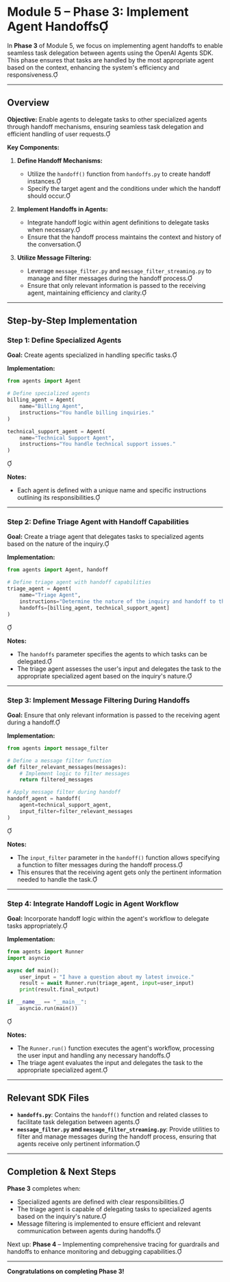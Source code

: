# Module 5 – Phase 3: Implement Agent Handoffs

In **Phase 3** of Module 5, we focus on implementing agent handoffs to enable seamless task delegation between agents using the OpenAI Agents SDK. This phase ensures that tasks are handled by the most appropriate agent based on the context, enhancing the system's efficiency and responsiveness.

---

## Overview

**Objective:** Enable agents to delegate tasks to other specialized agents through handoff mechanisms, ensuring seamless task delegation and efficient handling of user requests.

**Key Components:**

1. **Define Handoff Mechanisms:**
   - Utilize the `handoff()` function from `handoffs.py` to create handoff instances.
   - Specify the target agent and the conditions under which the handoff should occur.

2. **Implement Handoffs in Agents:**
   - Integrate handoff logic within agent definitions to delegate tasks when necessary.
   - Ensure that the handoff process maintains the context and history of the conversation.

3. **Utilize Message Filtering:**
   - Leverage `message_filter.py` and `message_filter_streaming.py` to manage and filter messages during the handoff process.
   - Ensure that only relevant information is passed to the receiving agent, maintaining efficiency and clarity.

---

## Step-by-Step Implementation

### Step 1: Define Specialized Agents

**Goal:** Create agents specialized in handling specific tasks.

**Implementation:**


```python
from agents import Agent

# Define specialized agents
billing_agent = Agent(
    name="Billing Agent",
    instructions="You handle billing inquiries."
)

technical_support_agent = Agent(
    name="Technical Support Agent",
    instructions="You handle technical support issues."
)
```


**Notes:**

- Each agent is defined with a unique name and specific instructions outlining its responsibilities.

---

### Step 2: Define Triage Agent with Handoff Capabilities

**Goal:** Create a triage agent that delegates tasks to specialized agents based on the nature of the inquiry.

**Implementation:**


```python
from agents import Agent, handoff

# Define triage agent with handoff capabilities
triage_agent = Agent(
    name="Triage Agent",
    instructions="Determine the nature of the inquiry and handoff to the appropriate agent.",
    handoffs=[billing_agent, technical_support_agent]
)
```


**Notes:**

- The `handoffs` parameter specifies the agents to which tasks can be delegated.
- The triage agent assesses the user's input and delegates the task to the appropriate specialized agent based on the inquiry's nature.

---

### Step 3: Implement Message Filtering During Handoffs

**Goal:** Ensure that only relevant information is passed to the receiving agent during a handoff.

**Implementation:**


```python
from agents import message_filter

# Define a message filter function
def filter_relevant_messages(messages):
    # Implement logic to filter messages
    return filtered_messages

# Apply message filter during handoff
handoff_agent = handoff(
    agent=technical_support_agent,
    input_filter=filter_relevant_messages
)
```


**Notes:**

- The `input_filter` parameter in the `handoff()` function allows specifying a function to filter messages during the handoff process.
- This ensures that the receiving agent gets only the pertinent information needed to handle the task.

---

### Step 4: Integrate Handoff Logic in Agent Workflow

**Goal:** Incorporate handoff logic within the agent's workflow to delegate tasks appropriately.

**Implementation:**


```python
from agents import Runner
import asyncio

async def main():
    user_input = "I have a question about my latest invoice."
    result = await Runner.run(triage_agent, input=user_input)
    print(result.final_output)

if __name__ == "__main__":
    asyncio.run(main())
```


**Notes:**

- The `Runner.run()` function executes the agent's workflow, processing the user input and handling any necessary handoffs.
- The triage agent evaluates the input and delegates the task to the appropriate specialized agent.

---

## Relevant SDK Files

- **`handoffs.py`**: Contains the `handoff()` function and related classes to facilitate task delegation between agents.
- **`message_filter.py` and `message_filter_streaming.py`**: Provide utilities to filter and manage messages during the handoff process, ensuring that agents receive only pertinent information.

---

## Completion & Next Steps

**Phase 3** completes when:

- Specialized agents are defined with clear responsibilities.
- The triage agent is capable of delegating tasks to specialized agents based on the inquiry's nature.
- Message filtering is implemented to ensure efficient and relevant communication between agents during handoffs.

Next up: **Phase 4** – Implementing comprehensive tracing for guardrails and handoffs to enhance monitoring and debugging capabilities.

---

**Congratulations on completing Phase 3!** 